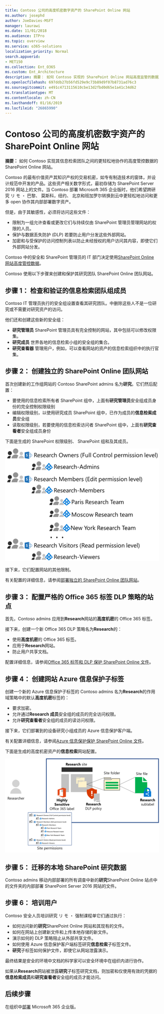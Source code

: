```yaml
---
title: Contoso 公司的高度机密数字资产的 SharePoint Online 网站
ms.author: josephd
author: JoeDavies-MSFT
manager: laurawi
ms.date: 11/01/2018
ms.audience: ITPro
ms.topic: overview
ms.service: o365-solutions
localization_priority: Normal
search.appverid:
- MET150
ms.collection: Ent_O365
ms.custom: Ent_Architecture
description: 摘要： 如何 Contoso 实现的 SharePoint Online 网站高度监管的数据之间其研究更轻松地协作的团队。
ms.openlocfilehash: 697ddb27b56fd529e9c73b89d9f07b8731ad76c3
ms.sourcegitcommit: e491c4713115610cbe13d2fbd0d65e1a41c34d62
ms.translationtype: MT
ms.contentlocale: zh-CN
ms.lasthandoff: 01/16/2019
ms.locfileid: "26865990"
---
```

# <a name="sharepoint-online-site-for-highly-confidential-digital-assets-of-the-contoso-corporation"></a>Contoso 公司的高度机密数字资产的 SharePoint Online 网站

 **摘要：** 如何 Contoso 实现其信息检索团队之间的更轻松地协作的高度管控数据的 SharePoint Online 网站。
  
Contoso 的最有价值资产其知识产权的交易机密，如专有制造技术的窗体，并设计规范中开发的产品。这些资产相关数字形式，最初存储为 SharePoint Server 2016 网站上的文件。当 Contoso 部署 Microsoft 365 企业版时，他们希望跨研究 リ モ ・ 巴黎、 莫斯科，纽约、 北京和班加罗尔转换到云中更轻松地访问和更多 open 协作其内部部署数字资产。 
  
但是，由于其敏感性，必须将访问这些文件：

- 限制为一组允许查看或更改它们与持续仅由 SharePoint 管理员管理网站的权限的人员。 
- 保护与数据丢失防护 (DLP) 若要防止用户分发这些外部网站。
- 加密和与受保护的访问控制列表以防止未经授权的用户访问其内容，即使它们外部网站分发。

Contoso 中的安全和 SharePoint 管理员的 IT 部门决定使用[SharePoint Online 网站高度管控数据](teams-sharepoint-online-sites-highly-regulated-data.md)。
  
Contoso 使用以下步骤来创建和保护其研究团队 SharePoint Online 团队网站。

## <a name="step-1-reviewed-and-verified-the-members-of-research-team-groups"></a>步骤 1： 检查和验证的信息检索团队组成员

Contoso IT 管理员执行的安全组设置查看其研究团队。中删除这些人不是一位研究或不需要对研究资产的访问。 

他们还和创建这些新的安全组：

- **研究管理员** SharePoint 管理员具有完全控制的网站，其中包括可以修改权限集。
- **研究成员** 世界各地的信息检索小组的安全组的集合。
- **研究查看器** 管理用户，例如，可以查看网站的资产的信息检索组织中的执行官集。

## <a name="step-2-created-an-isolated-sharepoint-online-team-site"></a>步骤 2： 创建独立的 SharePoint Online 团队网站 

首次创建新的工作组网站的 Contoso SharePoint admins 名为**研究**。它们然后配置：

- 要使用的信息检索所有者 SharePoint 组中，上面有**研究管理员**安全组成员身份的完全控制权限级别
- 编辑权限级别，以使用研究成员 SharePoint 组中，已作为成员的**信息检索成员**安全组
- 读取权限级别，若要使用的信息检索访问者 SharePoint 组中，上面有**研究查看者**安全组成员身份

下面是生成的 SharePoint 权限级别、 SharePoint 组和及其成员。

![](./media/contoso-sharepoint-online-site-for-highly-confidential-assets/spo-permissions.png)

接下来，它们配置网站的其他限制。

有关配置的详细信息，请参阅[部署独立的 SharePoint Online 团队网站](https://docs.microsoft.com/office365/enterprise/deploy-an-isolated-sharepoint-online-team-site)。

## <a name="step-3-configured-the-site-for-a-restrictive-office-365-label-dlp-policy"></a>步骤 3： 配置严格的 Office 365 标签 DLP 策略的站点

首先，Contoso admins 应用到**Research**网站的**高度机密**的 Office 365 标签。

接下来，创建一个新 Office 365 DLP 策略名为**Research**的：

- 使用**高度机密**的 Office 365 标签。 
- 应用于**Research**网站。
- 防止用户共享文档。

配置详细信息，请参阅[Office 365 标签和 DLP 保护 SharePoint Online 文件](https://docs.microsoft.com/office365/enterprise/protect-sharepoint-online-files-with-office-365-labels-and-dlp)。

## <a name="step-4-created-an-azure-information-protection-sub-label-for-the-site"></a>步骤 4： 创建网站 Azure 信息保护子标签

创建一个新的 Azure 信息保护子标签的 Contoso admins 名为**Research**的作用域策略中的默认**高度机密**标签的：

- 要求加密。
- 允许通过**Research 成员**安全组的成员的完全访问权限。
- 允许**研究查看者**安全组的成员的读访问权限。

接下来，它们部署到的设备研究小组成员的 Azure 信息保护客户端。

有关配置详细信息，请参阅[Azure 信息保护保护 SharePoint Online 文件](https://docs.microsoft.com/office365/enterprise/protect-sharepoint-online-files-with-azure-information-protection)。 

下面是生成的高度机密资产的**信息检索**网站配置。

![](./media/contoso-sharepoint-online-site-for-highly-confidential-assets/final-config.png)

## <a name="step-5-migrated-the-on-premises-sharepoint-research-data"></a>步骤 5： 迁移的本地 SharePoint 研究数据

Contoso admins 移动内部部署的所有调查中新的**研究**SharePoint Online 站点中的文件夹的内部部署 SharePoint Server 2016 网站的文件。

## <a name="step-6-trained-their-users"></a>步骤 6： 培训用户 

Contoso 安全人员培训研究 リ モ ・ 强制课程单它们通过执行：

- 如何访问新的**研究**SharePoint Online 网站和其现有的文件。
- 如何在网站上创建新文件和上传本地存储的新文件。
- 演示如何的 DLP 策略阻止从外部共享文件。
- 如何使用 Azure 信息保护客户端标签研究**信息检索**子标签文件。
- **研究**子标签如何保护文件，即使它从网站泄露演示。

最终结果是安全的环境中文档的科学家可以安全环境中在组织内进行协作。 

如果从**Research**网站被泄露**研究**子标签研究文档，则加密和仅使用有效的凭据的**信息检索成员**和**研究查看者**安全组的成员才能访问。

## <a name="next-step"></a>后续步骤

在组织中[部署](deploy-microsoft-365-enterprise.md) Microsoft 365 企业版。

